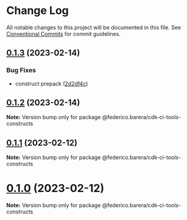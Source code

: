 # Change Log

All notable changes to this project will be documented in this file.
See [Conventional Commits](https://conventionalcommits.org) for commit guidelines.

## [0.1.3](https://github.com/federicobarera/cdk-ci-tools/compare/v0.1.2...v0.1.3) (2023-02-14)


### Bug Fixes

* construct prepack ([2d2df4c](https://github.com/federicobarera/cdk-ci-tools/commit/2d2df4c372eb519017d521d296ff56841050eacb))





## [0.1.2](https://github.com/federicobarera/cdk-ci-tools/compare/v0.1.1...v0.1.2) (2023-02-14)

**Note:** Version bump only for package @federico.barera/cdk-ci-tools-constructs





## [0.1.1](https://github.com/federicobarera/cdk-ci-tools/compare/v0.1.0...v0.1.1) (2023-02-12)

**Note:** Version bump only for package @federico.barera/cdk-ci-tools-constructs





# [0.1.0](https://github.com/federicobarera/cdk-ci-tools/compare/v0.0.1...v0.1.0) (2023-02-12)

**Note:** Version bump only for package @federico.barera/cdk-ci-tools-constructs
